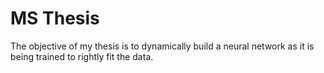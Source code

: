 # MS Thesis
The objective of my thesis is to dynamically build a neural network as it is being trained to rightly fit the data.
